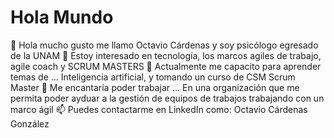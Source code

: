 # Hola Mundo
👋 Hola mucho gusto me llamo Octavio Cárdenas y soy psicólogo egresado de la UNAM
👀 Estoy interesado en tecnología, los marcos agiles de trabajo, agile coach y SCRUM MASTERS
🌱 Actualmente me capacito para aprender temas de ... Inteligencia artificial, y tomando un curso de CSM Scrum Master
💞️ Me encantaría poder trabajar ... En una organización que me permita poder ayduar a la gestión de equipos de trabajos trabajando con un marco ágil
📫 Puedes contactarme en LinkedIn como: Octavio Cárdenas González
